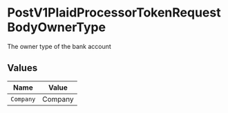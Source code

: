 # PostV1PlaidProcessorTokenRequestBodyOwnerType

The owner type of the bank account


## Values

| Name      | Value     |
| --------- | --------- |
| `Company` | Company   |